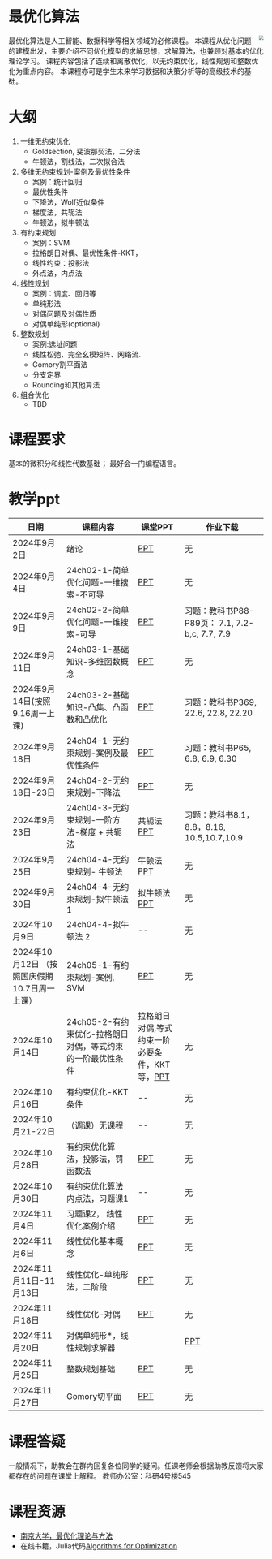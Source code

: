 # 最优化算法
<img src="./qp.png" style="zoom:55%;" align="right"/>

最优化算法是人工智能、数据科学等相关领域的必修课程。
本课程从优化问题的建模出发，主要介绍不同优化模型的求解思想，求解算法，也兼顾对基本的优化理论学习。
课程内容包括了连续和离散优化，以无约束优化，线性规划和整数优化为重点内容。
本课程亦可是学生未来学习数据和决策分析等的高级技术的基础。

# 大纲

1. 一维无约束优化
    - Goldsection, 斐波那契法，二分法
    - 牛顿法，割线法，二次拟合法
1. 多维无约束规划-案例及最优性条件
    - 案例：统计回归
    - 最优性条件
    - 下降法，Wolf近似条件
    - 梯度法，共轭法
    - 牛顿法，拟牛顿法
1. 有约束规划
    - 案例：SVM
    - 拉格朗日对偶、最优性条件-KKT， 
    - 线性约束：投影法
    - 外点法，内点法
1. 线性规划
    - 案例：调度、回归等
    - 单纯形法
    - 对偶问题及对偶性质
    - 对偶单纯形(optional)    
1. 整数规划
    - 案例:选址问题
    - 线性松弛、完全幺模矩阵、网络流.
    - Gomory割平面法
    - 分支定界
    - Rounding和其他算法
1. 组合优化
    - TBD

# 课程要求
基本的微积分和线性代数基础；
最好会一门编程语言。

# 教学ppt

| 日期 | 课程内容     | 课堂PPT | 作业下载 | 
| -----------| ----------- | ----------- |----------- |
|2024年9月2日 | 绪论        | [PPT](https://1drv.ms/b/s!Ah-FtUlVkbCKnWJJQ2kJw4XtSZw_?e=W0FFgn)| 无 |
|2024年9月4日 | 24ch02-1-简单优化问题-一维搜索-不可导| [PPT](https://1drv.ms/b/s!Ah-FtUlVkbCKnXacijl2UG4qEYiX?e=tzSev6) | 无 |
|2024年9月9日 | 24ch02-2-简单优化问题-一维搜索-可导 | [PPT](https://1drv.ms/b/s!Ah-FtUlVkbCKnXloQIb5mH9uf2Wk?e=Y8JeYI) | 习题：教科书P88-P89页： 7.1, 7.2-b,c, 7.7, 7.9 |
|2024年9月11日 | 24ch03-1-基础知识-多维函数概念  | [PPT](https://1drv.ms/b/s!Ah-FtUlVkbCKnhd9oxzlVKBHPVCl?e=WI9C6e) | 无 |
|2024年9月14日(按照9.16周一上课) | 24ch03-2-基础知识-凸集、凸函数和凸优化  | [PPT](https://1drv.ms/b/s!Ah-FtUlVkbCKnhuwTw3MiD1bLVOe?e=xqeJlz) | 习题：教科书P369, 22.6, 22.8, 22.20 |
|2024年9月18日 | 24ch04-1-无约束规划-案例及最优性条件 | [PPT](https://1drv.ms/b/s!Ah-FtUlVkbCKnjVcQ41Q2-woxQv8?e=Dka74m) | 习题：教科书P65, 6.8, 6.9, 6.30 |
|2024年9月18日-23日 | 24ch04-2-无约束规划-下降法 | [PPT](https://1drv.ms/b/s!Ah-FtUlVkbCKnjYBJMf8wkuhBiP3?e=B5m6fn) | 无 |
|2024年9月23日 | 24ch04-3-无约束规划-一阶方法-梯度 + 共轭法 | 共轭法[PPT](https://1drv.ms/b/c/8ab0915549b5851f/ER-FtUlVkbAggIqEDwAAAAABoRE-_dpABjEx-RqBRoaWUg?e=bzZyAh) | 习题：教科书8.1，8.8，8.16, 10.5,10.7,10.9 |
|2024年9月25日 | 24ch04-4-无约束规划- 牛顿法 | 牛顿法[PPT](https://1drv.ms/b/c/8ab0915549b5851f/ER-FtUlVkbAggIqFDwAAAAABf3n_2SVhHBSYfH01BoaVFw?e=3CMd5f) | 无 |
|2024年9月30日 | 24ch04-4-无约束规划-拟牛顿法1 | 拟牛顿法[PPT](https://1drv.ms/b/c/8ab0915549b5851f/ER-FtUlVkbAggIqGDwAAAAABXm1ew4_0VJdBGbENnugL4w?e=KMpkNv) | 无 |
|2024年10月9日 | 24ch04-4-拟牛顿法 2 | -- | 无 |
|2024年10月12日 （按照国庆假期10.7日周一上课）| 24ch05-1-有约束规划-案例, SVM  |[PPT](https://1drv.ms/b/c/8ab0915549b5851f/EcFhUQPTaQpFmIvjIzGPnKABFQ8SCPu5qF4oT-v5LfIwuQ?e=zA5A6o) | 无 |
|2024年10月14日 | 24ch05-2-有约束优化-拉格朗日对偶，等式约束的一阶最优性条件 | 拉格朗日对偶,等式约束一阶必要条件，KKT等，[PPT](https://1drv.ms/b/c/8ab0915549b5851f/EXvFukdGKfxCuVF4DBtbZ-gBWekxmGW5ArqGt-9UsJAiUQ?e=4croYc) | 无 |
|2024年10月16日 | 有约束优化-KKT条件 |--  | 无 |
|2024年10月21-22日 | （调课）无课程 |--  | 无 |
|2024年10月28日 | 有约束优化算法，投影法，罚函数法 |[PPT](https://1drv.ms/b/c/8ab0915549b5851f/ETyWBN5HOjRAttFV9b5muAIBYJczoo14PVSWzFEgB8YVKw?e=TynooF)  | 无 |
|2024年10月30日 | 有约束优化算法内点法，习题课1 |--| 无 |
|2024年11月4日 | 习题课2， 线性优化案例介绍 |[PPT](https://1drv.ms/b/c/8ab0915549b5851f/EcFhUQPTaQpFmIvjIzGPnKABcFVF7Td_W35PktM9TNr0yA?e=bRcTeY)  | 无 |
|2024年11月6日 | 线性优化基本概念 |[PPT](https://1drv.ms/b/c/8ab0915549b5851f/EbPCvWNvwfhMhkT4mvdKEO8BKbZCUjs5Qo6hE5F4qhwrOg?e=k6gzvL)  | 无 |
|2024年11月11日-11月13日 | 线性优化-单纯形法，二阶段|[PPT](https://1drv.ms/b/c/8ab0915549b5851f/Eb2WVgoVsLFOtMfOz8QgsA8BsDSa4O9IeDsO4TZ9DkOCeQ?e=c5xjlC)  | 无 |
|2024年11月18日 | 线性优化-对偶|[PPT](https://1drv.ms/b/c/8ab0915549b5851f/EbItmE6HbApBmnnNyhEFISMB6Ia9JXAyLGt4Xm9o8K9Idg?e=ec1OLf) | 无 |
|2024年11月20日 | 对偶单纯形*，线性规划求解器| | [PPT](https://1drv.ms/b/c/8ab0915549b5851f/EaNOV-iLnvFGhTmGq8aL5jQB448MX7pbwSBNzNj6zk8w_A?e=wtlzez) |习题：教科书15.1,15.5,16.3,16.4,16.9,17.4,17.6,17.15|
|2024年11月25日 | 整数规划基础|[PPT](https://1drv.ms/b/c/8ab0915549b5851f/EePr05r6n5ZJtarq13R93S4BCn2uJZXfsLsXPDMV3cY2kw?e=mHPBRj) |无|
|2024年11月27日 | Gomory切平面| [PPT](https://1drv.ms/b/c/8ab0915549b5851f/EVK6L1Dh6NBAs8lz61EjlEkBth8cn4TZlmPt7mPMvTaMIQ?e=TLtkdX) |无|




# 课程答疑
一般情况下，助教会在群内回复各位同学的疑问。任课老师会根据助教反馈将大家都存在的问题在课堂上解释。
教师办公室：科研4号楼545


# 课程资源
- [南京大学，最优化理论与方法](https://www.icourse163.org/course/NJU-1465971171?from=searchPage&outVendor=zw_mooc_pcssjg_)
- 在线书籍，Julia代码[Algorithms for Optimization](https://mitpress.mit.edu/9780262039420/algorithms-for-optimization/)


